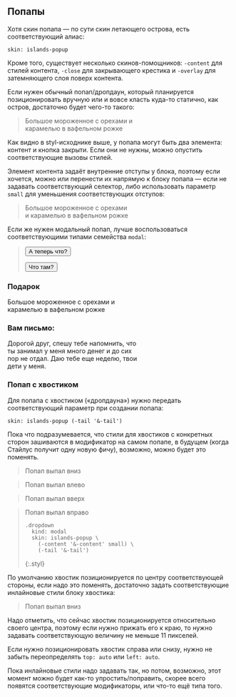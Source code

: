---
---

## Попапы

Хотя скин попапа — по сути скин летающего острова, есть соответствующий алиас:

    skin: islands-popup

Кроме того, существует несколько скинов-помощников: `-content` для стилей контента, `-close` для закрывающего крестика и `-overlay` для затемняющего слоя поверх контента.

Если нужен обычный попап/дропдаун, который планируется позиционировать вручную или и вовсе класть куда-то статично, как остров, достаточно будет чего-то такого:

> <div class="popup" style="width: 300px;">
>     <div class="popup-content text">
>         Большое мороженное с орехами и карамелью в вафельном рожке
>     </div>
>     <div class="popup-close"></div>
> </div>
>
> <div class="example:popup"></div>

Как видно в styl-исходнике выше, у попапа могут быть два элемента: контент и кнопка закрыти. Если они не нужны, можно опустить соответствующие вызовы стилей.

Элемент контента задаёт внутренние отступы у блока, поэтому если хочется, можно или перенести их напрямую к блоку попапа — если не задавать соответствующий селектор, либо использовать параметр `small` для уменьшения соответствующих отступов:

> <div class="small-popup" style="width: 240px;">
>     Большое мороженное с орехами и карамелью в вафельном рожке
> </div>
>
> <div class="example:small-popup"></div>

Если же нужен модальный попап, лучше воспользоваться соответствующими типами семейства `modal`:

> <p>
>     <button class="small-button" type="button" data-modal="Popup2">
>         <span class="button-content">А теперь что?</span>
>     </button>
> </p>
>
> <p>
>     <button class="small-button" type="button" data-modal="Popup1">
>         <span class="button-content">Что там?</span>
>     </button>
> </p>
>
> <div class="example:modal"></div>

<div class="modal-wrap is-hidden" id="Popup1">
    <div class="modal" style="width: 300px;">
        <div class="modal-content text">
            <h3>Подарок</h3>
            <p>Большое мороженное с орехами и карамелью в вафельном рожке</p>
        </div>
        <div class="modal-close"></div>
    </div>
</div>
<div class="modal-wrap is-hidden" id="Popup2">
    <div class="modal-overlay"></div>
    <div class="modal" style="width: 300px;">
        <div class="modal-content text">
            <h3>Вам письмо:</h3>
            <p>Дорогой друг, спешу тебе напомнить, что ты занимал у меня много денег и до сих пор не отдал. Даю тебе еще неделю, твои дети у меня.</p>
        </div>
        <div class="modal-close"></div>
    </div>
</div>

### Попап с хвостиком

Для попапа с хвостиком («дропдауна») нужно передать соответствующий параметр при создании попапа:

    skin: islands-popup (-tail '&-tail')

Пока что подразумевается, что стили для хвостиков с конкретных сторон зашиваются в модификатор на самом попапе, в будущем (когда Стайлус получит одну новую фичу), возможно, можно будет это поменять.

> <div class="dropdown dropdown_to_bottom">
>     <div class="dropdown-tail"></div>
>     <div class="dropdown-content text">
>         Попап выпал вниз
>     </div>
> </div>
>
> <div class="example:dropdown"></div>

> <div class="dropdown dropdown_to_left">
>     <div class="dropdown-tail"></div>
>     <div class="dropdown-content text">
>         Попап выпал влево
>     </div>
> </div>

> <div class="dropdown dropdown_to_top">
>     <div class="dropdown-tail"></div>
>     <div class="dropdown-content text">
>         Попап выпал вверх
>     </div>
> </div>

> <div class="dropdown dropdown_to_right">
>     <div class="dropdown-tail"></div>
>     <div class="dropdown-content text">
>         Попап выпал вправо
>     </div>
> </div>
>
>     .dropdown
>       kind: modal
>       skin: islands-popup \
>         (-content '&-content' small) \
>         (-tail '&-tail')
> {:.styl}

По умолчанию хвостик позиционируется по центру соответствующей стороны, если надо это поменять, достаточно задать соответствующие инлайновые стили блоку хвостика:

> <div class="dropdown dropdown_to_bottom">
>     <div class="dropdown-tail" style="left: 11px"></div>
>     <div class="dropdown-content text">
>         Попап выпал вниз
>     </div>
> </div>

Надо отметить, что сейчас хвостик позиционируется относительно своего центра, поэтому если нужно прижать его к краю, то нужно задавать соответствующую величину не меньше 11 пикселей.

Если нужно позиционировать хвостик справа или снизу, нужно не забыть переопределять `top: auto` или `left: auto`.

Пока инлайновые стили надо задавать так, но потом, возможно, этот момент можно будет как-то упростить/поправить, скорее всего появятся соответствующие модификаторы, или что-то ещё типа того.
